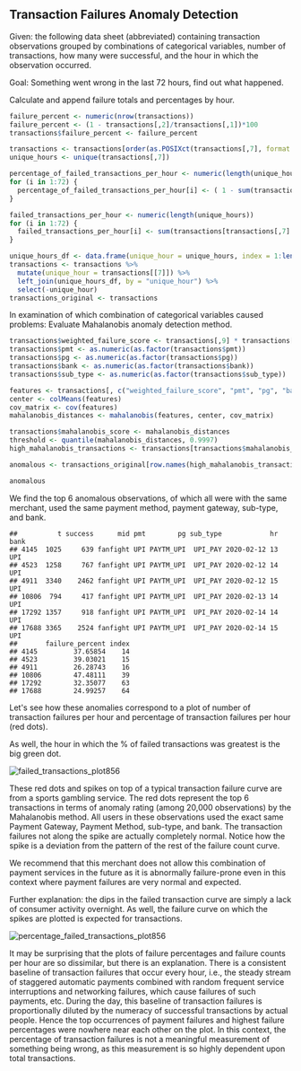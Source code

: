 
## Transaction Failures Anomaly Detection
Given: the following data sheet (abbreviated) containing transaction observations grouped by combinations of categorical variables, number of transactions, how many were successful, and the hour in which the observation occurred.

Goal: Something went wrong in the last 72 hours, find out what happened.

Calculate and append failure totals and percentages by hour.

```r
failure_percent <- numeric(nrow(transactions))
failure_percent <- (1 - transactions[,2]/transactions[,1])*100
transactions$failure_percent <- failure_percent

transactions <- transactions[order(as.POSIXct(transactions[,7], format = "%Y-%m-%d %H")),]
unique_hours <- unique(transactions[,7])

percentage_of_failed_transactions_per_hour <- numeric(length(unique_hours))
for (i in 1:72) {
  percentage_of_failed_transactions_per_hour[i] <- ( 1 - sum(transactions[transactions[,7] == unique_hours[i],2])/sum(transactions[transactions[,7] == unique_hours[i],1]))
}

failed_transactions_per_hour <- numeric(length(unique_hours))
for (i in 1:72) {
  failed_transactions_per_hour[i] <- sum(transactions[transactions[,7] == unique_hours[i],1]) - sum(transactions[transactions[,7] == unique_hours[i],2])
}
```

```r
unique_hours_df <- data.frame(unique_hour = unique_hours, index = 1:length(unique_hours))
transactions <- transactions %>%
  mutate(unique_hour = transactions[[7]]) %>%
  left_join(unique_hours_df, by = "unique_hour") %>%
  select(-unique_hour)  
transactions_original <- transactions 
```

In examination of which combination of categorical variables caused problems: Evaluate Mahalanobis anomaly detection method.

```r
transactions$weighted_failure_score <- transactions[,9] * transactions[,1] *100 
transactions$pmt <- as.numeric(as.factor(transactions$pmt))
transactions$pg <- as.numeric(as.factor(transactions$pg))
transactions$bank <- as.numeric(as.factor(transactions$bank))
transactions$sub_type <- as.numeric(as.factor(transactions$sub_type))

features <- transactions[, c("weighted_failure_score", "pmt", "pg", "bank", "sub_type")]
center <- colMeans(features)
cov_matrix <- cov(features)
mahalanobis_distances <- mahalanobis(features, center, cov_matrix)

transactions$mahalanobis_score <- mahalanobis_distances
threshold <- quantile(mahalanobis_distances, 0.9997)
high_mahalanobis_transactions <- transactions[transactions$mahalanobis_score > threshold, ]

anomalous <- transactions_original[row.names(high_mahalanobis_transactions),]
```

```r
anomalous
```

We find the top 6 anomalous observations, of which all were with the same merchant, used the same payment method, payment gateway, sub-type, and bank.

```
##          t success      mid pmt        pg sub_type            hr bank
## 4145  1025     639 fanfight UPI PAYTM_UPI  UPI_PAY 2020-02-12 13  UPI
## 4523  1258     767 fanfight UPI PAYTM_UPI  UPI_PAY 2020-02-12 14  UPI
## 4911  3340    2462 fanfight UPI PAYTM_UPI  UPI_PAY 2020-02-12 15  UPI
## 10806  794     417 fanfight UPI PAYTM_UPI  UPI_PAY 2020-02-13 14  UPI
## 17292 1357     918 fanfight UPI PAYTM_UPI  UPI_PAY 2020-02-14 14  UPI
## 17688 3365    2524 fanfight UPI PAYTM_UPI  UPI_PAY 2020-02-14 15  UPI
##       failure_percent index
## 4145         37.65854    14
## 4523         39.03021    15
## 4911         26.28743    16
## 10806        47.48111    39
## 17292        32.35077    63
## 17688        24.99257    64
```

Let's see how these anomalies correspond to a plot of number of transaction failures per hour and percentage of transaction failures per hour (red dots).

As well, the hour in which the % of failed transactions was greatest is the big green dot.

![failed_transactions_plot856](https://github.com/user-attachments/assets/83da3c80-a417-4df8-9d96-9285fad263a3)

These red dots and spikes on top of a typical transaction failure curve are from a sports gambling service. The red dots represent the top 6 transactions in terms of anomaly rating (among 20,000 observations) by the Mahalanobis method. All users in these observations used the exact same Payment Gateway, Payment Method, sub-type, and bank. The transaction failures not along the spike are actually completely normal. Notice how the spike is a deviation from the pattern of the rest of the failure count curve.

We recommend that this merchant does not allow this combination of payment services in the future as it is abnormally failure-prone even in this context where payment failures are very normal and expected.

Further explanation: the dips in the failed transaction curve are simply a lack of consumer activity overnight. As well, the failure curve on which the spikes are plotted is expected for transactions.

![percentage_failed_transactions_plot856](https://github.com/user-attachments/assets/eb5dc813-d885-4a29-8c68-de3772ff1fd1)

It may be surprising that the plots of failure percentages and failure counts per hour are so dissimilar, but there is an explanation. There is a consistent baseline of transaction failures that occur every hour, i.e., the steady stream of staggered automatic payments combined with random frequent service interruptions and networking failures, which cause failures of such payments, etc. During the day, this baseline of transaction failures is proportionally diluted by the numeracy of successful transactions by actual people. Hence the top occurrences of payment failures and highest failure percentages were nowhere near each other on the plot. In this context, the percentage of transaction failures is not a meaningful measurement of something being wrong, as this measurement is so highly dependent upon total transactions.
